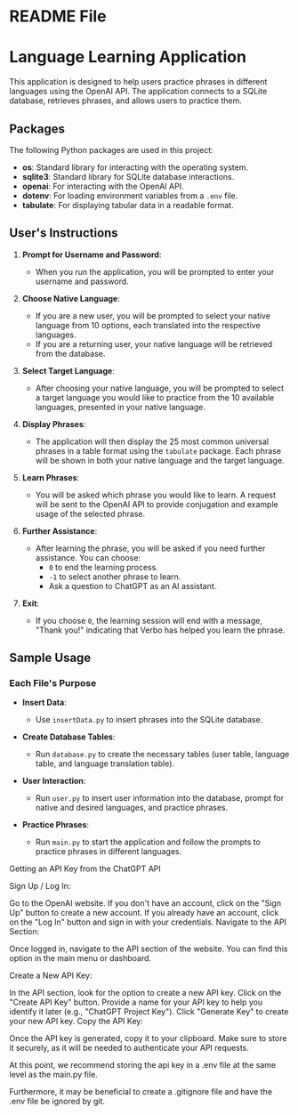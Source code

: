 # README File

# Language Learning Application

This application is designed to help users practice phrases in different languages using the OpenAI API. The application connects to a SQLite database, retrieves phrases, and allows users to practice them.

## Packages

The following Python packages are used in this project:

- **os**: Standard library for interacting with the operating system.
- **sqlite3**: Standard library for SQLite database interactions.
- **openai**: For interacting with the OpenAI API.
- **dotenv**: For loading environment variables from a `.env` file.
- **tabulate**: For displaying tabular data in a readable format.

## User's Instructions

1. **Prompt for Username and Password**:
   - When you run the application, you will be prompted to enter your username and password.

2. **Choose Native Language**:
   - If you are a new user, you will be prompted to select your native language from 10 options, each translated into the respective languages.
   - If you are a returning user, your native language will be retrieved from the database.

3. **Select Target Language**:
   - After choosing your native language, you will be prompted to select a target language you would like to practice from the 10 available languages, presented in your native language.

4. **Display Phrases**:
   - The application will then display the 25 most common universal phrases in a table format using the `tabulate` package. Each phrase will be shown in both your native language and the target language.

5. **Learn Phrases**:
   - You will be asked which phrase you would like to learn. A request will be sent to the OpenAI API to provide conjugation and example usage of the selected phrase.

6. **Further Assistance**:
   - After learning the phrase, you will be asked if you need further assistance. You can choose:
     - `0` to end the learning process.
     - `-1` to select another phrase to learn.
     - Ask a question to ChatGPT as an AI assistant.

7. **Exit**:
   - If you choose `0`, the learning session will end with a message, "Thank you!" indicating that Verbo has helped you learn the phrase.

## Sample Usage

### Each File's Purpose

- **Insert Data**:
  - Use `insertData.py` to insert phrases into the SQLite database.

- **Create Database Tables**:
  - Run `database.py` to create the necessary tables (user table, language table, and language translation table).

- **User Interaction**:
  - Run `user.py` to insert user information into the database, prompt for native and desired languages, and practice phrases.

- **Practice Phrases**:
  - Run `main.py` to start the application and follow the prompts to practice phrases in different languages.


Getting an API Key from the ChatGPT API

Sign Up / Log In:

Go to the OpenAI website.
If you don't have an account, click on the "Sign Up" button to create a new account.
If you already have an account, click on the "Log In" button and sign in with your credentials.
Navigate to the API Section:

Once logged in, navigate to the API section of the website. You can find this option in the main menu or dashboard.

Create a New API Key:

In the API section, look for the option to create a new API key.
Click on the "Create API Key" button.
Provide a name for your API key to help you identify it later (e.g., "ChatGPT Project Key").
Click "Generate Key" to create your new API key.
Copy the API Key:

Once the API key is generated, copy it to your clipboard. Make sure to store it securely, as it will be needed to authenticate your API requests.

At this point, we recommend storing the api key in a .env file at the same level as the main.py file.

Furthermore, it may be beneficial to create a .gitignore file and have the .env file be ignored by git.


